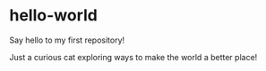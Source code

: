 # hello-world
Say hello to my first repository!

Just a curious cat exploring ways to make the world a better place!
